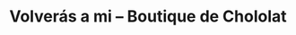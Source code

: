 ---
title: "Volverás a mi – Boutique de Chololat"
url: /montevideo/volveras-a-mi-boutique-de-chololat/
shop: confitería
---